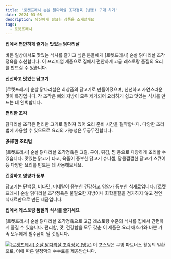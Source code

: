 ```yaml
---
title: '로켓프레시 순살 닭다리살 조각정육 (냉동) 구매 하기'
date: 2024-03-08
description: 당신에게 필요한 상품을 소개할게요
tags:
  - 로켓프레시
---
```

**집에서 편안하게 즐기는 맛있는 닭다리살**

바쁜 일상에서도 맛있는 식사를 즐기고 싶은 분들에게 [로켓프레시] 순살 닭다리살 조각정육을 추천합니다. 이 프리미엄 제품으로 집에서 편안하게 고급 레스토랑 품질의 요리를 만드실 수 있습니다.

**신선하고 맛있는 닭고기**

[로켓프레시] 순살 닭다리살은 최상품의 닭고기로 만들어졌으며, 신선하고 자연스러운 맛이 특징입니다. 각 조각은 뼈와 지방이 모두 제거되어 요리하기 쉽고 맛있는 식사를 만드는 데 완벽합니다.

**편리한 조각**

닭다리살 조각은 편리한 크기로 잘려져 있어 요리 준비 시간을 절약합니다. 다양한 조리법에 사용할 수 있으므로 요리의 가능성은 무궁무진합니다.

**多样한 조리법**

[로켓프레시] 순살 닭다리살 조각정육은 그릴, 구이, 튀김, 찜 등으로 다양하게 조리할 수 있습니다. 맛있는 닭고기 타코, 육즙이 풍부한 닭고기 슈니첼, 달콤짭짤한 닭고기 스큐어 등 다양한 요리를 만드는 데 사용해보세요.

**건강하고 영양가 풍부**

닭고기는 단백질, 비타민, 미네랄이 풍부한 건강하고 영양가 풍부한 식재료입니다. [로켓프레시] 순살 닭다리살 조각정육은 불필요한 지방이나 화학물질을 첨가하지 않고 천연 식재료만으로 만든 제품입니다.

**집에서 레스토랑 품질의 식사를 즐기세요**

[로켓프레시] 순살 닭다리살 조각정육으로 고급 레스토랑 수준의 식사를 집에서 간편하게 즐길 수 있습니다. 편리함, 맛, 건강함을 모두 갖춘 이 제품은 요리 애호가와 바쁜 가족 모두에게 필수품이 될 것입니다.


[![[로켓프레시] 순살 닭다리살 조각정육 (냉동)](https://i.imgur.com/81F7uro.png#center)](https://link.coupang.com/re/AFFSDP?lptag=AF5033054&pageKey=7216984958&itemId=18278816353&vendorItemId=85424814851&traceid=V0-153-245ee55ded9c1f28&requestid=20240308184641811212069974&token=31850C%7CMIXED)
이 포스팅은 쿠팡 파트너스 활동의 일환으로, 이에 따른 일정액의 수수료를 제공받습니다.


